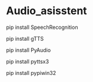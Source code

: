 # Audio_asisstent

pip install SpeechRecognition

pip install gTTS

pip install PyAudio

pip install pyttsx3

pip install pypiwin32
